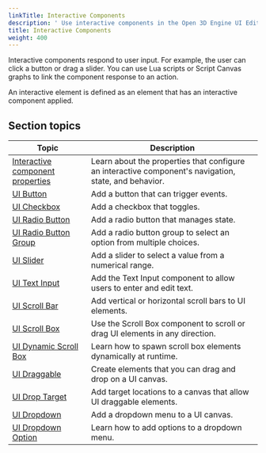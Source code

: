 ```yaml
---
linkTitle: Interactive Components
description: ' Use interactive components in the Open 3D Engine UI Editor. '
title: Interactive Components
weight: 400
---
```


Interactive components respond to user input. For example, the user can click a button or drag a slider. You can use Lua scripts or Script Canvas graphs to link the component response to an action.

An interactive element is defined as an element that has an interactive component applied.

## Section topics

| Topic | Description |
|---|---|
| [Interactive component properties](properties) | Learn about the properties that configure an interactive component's navigation, state, and behavior. |
| [UI Button](components-button) | Add a button that can trigger events. |
| [UI Checkbox](components-checkbox) | Add a checkbox that toggles.|
| [UI Radio Button](components-radiobutton) | Add a radio button that manages state. |
| [UI Radio Button Group](components-radiobuttongroup) | Add a radio button group to select an option from multiple choices. |
| [UI Slider](components-slider) | Add a slider to select a value from a numerical range. |
| [UI Text Input](components-textinput) | Add the Text Input component to allow users to enter and edit text. |
| [UI Scroll Bar](components-scrollbar) | Add vertical or horizontal scroll bars to UI elements. |
| [UI Scroll Box](components-scrollbox) | Use the Scroll Box component to scroll or drag UI elements in any direction. |
| [UI Dynamic Scroll Box](dynamic-scrollbox) | Learn how to spawn scroll box elements dynamically at runtime. |
| [UI Draggable](components-draggable) | Create elements that you can drag and drop on a UI canvas. |
| [UI Drop Target](components-drop-target) | Add target locations to a canvas that allow UI draggable elements. |
| [UI Dropdown](components-dropdown) | Add a dropdown menu to a UI canvas. |
| [UI Dropdown Option](components-dropdownoption) | Learn how to add options to a dropdown menu. |
